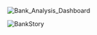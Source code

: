 
![Bank_Analysis_Dashboard](https://user-images.githubusercontent.com/83611005/149671732-9d80af28-673a-43b2-91a7-03eef7f7c770.png)

![BankStory](https://user-images.githubusercontent.com/83611005/158425980-66c9ecc9-e0b7-4d74-a9f9-f3e3c85ff1f6.png)

